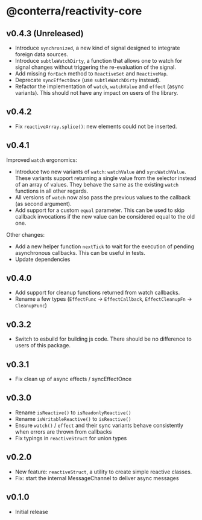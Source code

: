 # @conterra/reactivity-core

## v0.4.3 (Unreleased)

-   Introduce `synchronized`, a new kind of signal designed to integrate foreign data sources.
-   Introduce `subtleWatchDirty`, a function that allows one to watch for signal changes without triggering the re-evaluation of the signal.
-   Add missing `forEach` method to `ReactiveSet` and `ReactiveMap`.
-   Deprecate `syncEffectOnce` (use `subtleWatchDirty` instead).
-   Refactor the implementation of `watch`, `watchValue` and `effect` (async variants). This should not have any impact on users of the library.

## v0.4.2

-   Fix `reactiveArray.splice()`: new elements could not be inserted.

## v0.4.1

Improved `watch` ergonomics:

-   Introduce two new variants of `watch`: `watchValue` and `syncWatchValue`.
    These variants support returning a single value from the selector instead of an array of values.
    They behave the same as the existing `watch` functions in all other regards.
-   All versions of `watch` now also pass the previous values to the callback (as second argument).
-   Add support for a custom `equal` parameter.
    This can be used to skip callback invocations if the new value can be considered equal to the old one.

Other changes:

-   Add a new helper function `nextTick` to wait for the execution of pending asynchronous callbacks.
    This can be useful in tests.
-   Update dependencies

## v0.4.0

-   Add support for cleanup functions returned from watch callbacks.
-   Rename a few types (`EffectFunc` -> `EffectCallback`, `EffectCleanupFn` -> `CleanupFunc`)

## v0.3.2

-   Switch to esbuild for building js code. There should be no difference to users of this package.

## v0.3.1

-   Fix clean up of async effects / syncEffectOnce

## v0.3.0

-   Rename `isReactive()` to `isReadonlyReactive()`
-   Rename `isWritableReactive()` to `isReactive()`
-   Ensure `watch()` / `effect` and their sync variants behave consistently when errors are thrown from callbacks
-   Fix typings in `reactiveStruct` for union types

## v0.2.0

-   New feature: `reactiveStruct`, a utility to create simple reactive classes.
-   Fix: start the internal MessageChannel to deliver async messages

## v0.1.0

-   Initial release
